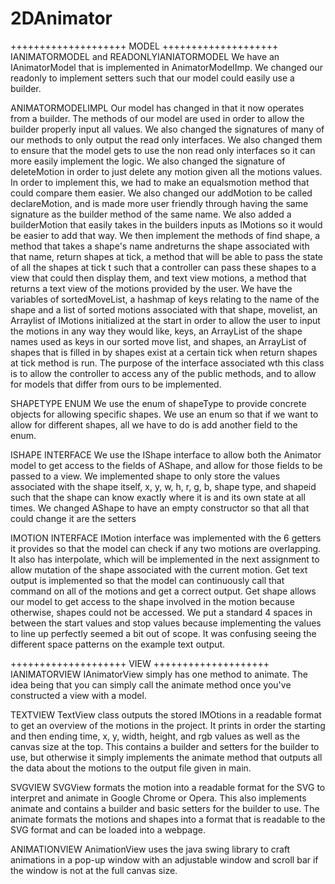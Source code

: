 # 2DAnimator

++++++++++++++++++++ MODEL ++++++++++++++++++++
IANIMATORMODEL and READONLYIANIATORMODEL
We have an IAnimatorModel that is implemented in AnimatorModelImp.
We changed our readonly to implement setters such that our model
could easily use a builder.

ANIMATORMODELIMPL
Our model has changed in that it now operates from a builder.
The methods of our model are used in order to allow the builder
properly input all values. We also changed the signatures of
many of our methods to only output the read only interfaces.
We also changed them to ensure that the model gets to use the
non read only interfaces so it can more easily implement the
logic. We also changed the signature of deleteMotion in order
to just delete any motion given all the motions values. In order
to implement this, we had to make an equalsmotion method that
could compare them easier. We also changed our addMotion to be
called declareMotion, and is made more user friendly through
having the same signature as the builder method of the same name.
We also added a builderMotion that easily takes in the builders
inputs as IMotions so it would be easier to add that way.
We then implement the methods of find shape, a method that
takes a shape's name andreturns the shape associated with
that name, return shapes at tick, a method that will be able
to pass the state of all the shapes at tick t such that a
controller can pass these shapes to a view that could then
display them, and text view motions, a method that returns a
text view of the motions provided by the user. We have the
variables of sortedMoveList, a hashmap of keys relating to the
name of the shape and a list of sorted motions associated with
that shape, movelist, an Arraylist of IMotions initialized at
the start in order to allow the user to input the motions in any
way they would like, keys, an ArrayList of the shape names used
as keys in our sorted move list, and shapes, an ArrayList of
shapes that is filled in by shapes exist at a certain tick when
return shapes at tick method is run. The purpose of the
interface associated wth this class is to allow the controller
to access any of the public methods, and to allow for models
that differ from ours to be implemented.

SHAPETYPE ENUM
We use the enum of shapeType to provide concrete objects for
allowing specific shapes. We use an enum so that if we want to
allow for different shapes, all we have to do is add another
field to the enum.

ISHAPE INTERFACE
We use the IShape interface to allow both the Animator model
to get access to the fields of AShape, and allow for those
fields to be passed to a view. We implemented shape to only
store the values associated with the shape itself, x, y, w,
h, r, g, b, shape type, and shapeid such that the shape can
know exactly where it is and its own state at all times. We
changed AShape to have an empty constructor so that all that
could change  it are the setters

IMOTION INTERFACE
IMotion interface was implemented with the 6 getters it
provides so that the model can check if any two motions
are overlapping. It also has interpolate, which will be
implemented in the next assignment to allow mutation of the
shape associated with the current motion. Get text output is
implemented so that the model can continuously call that command
on all of the motions and get a correct output. Get shape allows
our model to get access to the shape involved in the motion
because otherwise, shapes could not be accessed. We put a
standard 4 spaces in between the start values and stop values
because implementing the values to line up perfectly seemed
a bit out of scope. It was confusing seeing the different
space patterns on the example text output.

++++++++++++++++++++ VIEW ++++++++++++++++++++
IANIMATORVIEW
IAnimatorView simply has one method to animate. The idea being
that you can simply call the animate method once you've
constructed a view with a model.

TEXTVIEW
TextView class outputs the stored IMOtions in a readable format
to get an overview of the motions in the project. It prints in
order the starting and then ending time, x, y, width, height,
and rgb values as well as the canvas size at the top. This
contains a builder and setters for the builder to use, but
otherwise it simply implements the animate method that
outputs all the data about the motions to the
output file given in main.

SVGVIEW
SVGView formats the motion into a readable format for the SVG
to interpret and animate in Google Chrome or Opera. This also
implements animate and contains a builder and basic setters
for the builder to use. The animate formats the motions and
shapes into a format that is readable to the SVG format and
can be loaded into a webpage.

ANIMATIONVIEW
AnimationView uses the java swing library to craft
animations in a pop-up window with an adjustable window
and scroll bar if the window is not at the full canvas size.
